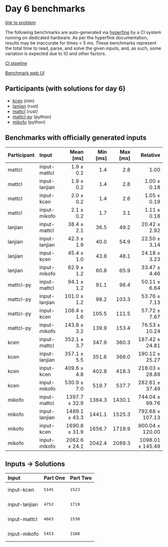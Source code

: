# Day 6 benchmarks

[link to problem](https://adventofcode.com/2024/day/6)

The following benchmarks are auto-generated via
[hyperfine](https://github.com/sharkdp/hyperfine) by a CI system running on
dedicated hardware. As per the hyperfine documentation, results may be
inaccurate for times < 5 ms. These benchmarks represent the total time to read,
parse, and solve the given inputs, and, as such, some variation is expected due
to IO and other factors.

[CI pipeline](http://ci.papercode.net:8080/teams/main/pipelines/aoc2024)

[Benchmark web UI](https://aoc.ancalagon.black)


## Participants (with solutions for day 6)

- [kcen](https://github.com/kcen/aoc2024) (nim)
- [lanjian](https://github.com/lanjian/aoc-2024) (rust)
- [mattcl](https://github.com/mattcl/aoc2024) (rust)
- [mattcl-py](https://github.com/mattcl/aoc2024-py) (python)
- [mikofo](https://github.com/mikofo/aoc2024) (python)


## Benchmarks with officially generated inputs

| Participant | Input | Mean [ms] | Min [ms] | Max [ms] | Relative |
|:---|:---|---:|---:|---:|---:|
| mattcl | input-mattcl | 1.9 ± 0.2 | 1.4 | 2.8 | 1.00 |
| mattcl | input-lanjian | 1.9 ± 0.2 | 1.4 | 2.8 | 1.00 ± 0.18 |
| mattcl | input-kcen | 2.0 ± 0.2 | 1.4 | 2.6 | 1.05 ± 0.19 |
| mattcl | input-mikofo | 2.1 ± 0.2 | 1.7 | 3.1 | 1.11 ± 0.18 |
| lanjian | input-mattcl | 38.4 ± 2.1 | 36.5 | 49.2 | 20.42 ± 2.92 |
| lanjian | input-lanjian | 42.3 ± 1.9 | 40.0 | 54.9 | 22.50 ± 3.14 |
| lanjian | input-kcen | 45.4 ± 1.0 | 43.8 | 48.1 | 24.18 ± 3.23 |
| lanjian | input-mikofo | 62.9 ± 1.2 | 60.8 | 65.9 | 33.47 ± 4.46 |
| mattcl-py | input-mattcl | 94.1 ± 1.2 | 91.1 | 96.4 | 50.11 ± 6.64 |
| mattcl-py | input-lanjian | 101.0 ± 1.2 | 98.2 | 103.3 | 53.76 ± 7.13 |
| mattcl-py | input-kcen | 108.4 ± 1.6 | 105.5 | 111.5 | 57.72 ± 7.67 |
| mattcl-py | input-mikofo | 143.8 ± 3.2 | 139.9 | 153.4 | 76.53 ± 10.24 |
| kcen | input-mattcl | 352.1 ± 3.7 | 347.9 | 360.3 | 187.42 ± 24.81 |
| kcen | input-lanjian | 357.1 ± 5.5 | 351.6 | 366.0 | 190.12 ± 25.27 |
| kcen | input-kcen | 409.6 ± 4.8 | 402.8 | 418.3 | 218.03 ± 28.89 |
| kcen | input-mikofo | 530.9 ± 7.0 | 519.7 | 537.7 | 282.61 ± 37.49 |
| mikofo | input-mattcl | 1397.7 ± 32.9 | 1364.3 | 1430.1 | 744.04 ± 99.76 |
| mikofo | input-lanjian | 1489.1 ± 43.3 | 1441.1 | 1525.3 | 792.68 ± 107.13 |
| mikofo | input-kcen | 1690.8 ± 31.9 | 1656.7 | 1719.9 | 900.04 ± 120.00 |
| mikofo | input-mikofo | 2062.6 ± 24.1 | 2042.4 | 2089.3 | 1098.01 ± 145.49 |


## Inputs -> Solutions

| Input | Part One | Part Two |
|:---|:---|:---|
|input-kcen|<pre>5145</pre>|<pre>1523</pre>|
|input-lanjian|<pre>4752</pre>|<pre>1719</pre>|
|input-mattcl|<pre>4663</pre>|<pre>1530</pre>|
|input-mikofo|<pre>5453</pre>|<pre>2188</pre>|